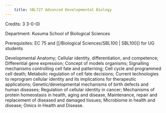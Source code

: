 ```yaml
---
    title: SBL727 Advanced Developmental Biology
---
```

Credits: 3 3-0-0)

Department: Kusuma School of Biological Sciences

Prerequisites: EC 75 and [[/Biological Sciences/SBL100 | SBL100]] for UG students

Developmental Anatomy; Cellular identity, differentiation, and competence; Differential gene expression; Concept of models organisms; Signalling mechanisms controlling cell fate and patterning; Cell cycle and programmed cell death; Metabolic regulation of cell fate decisions; Current technologies to reprogram cellular identity and its implications for therapeutic applications; Genetic/developmental mechanisms of birth defects and human diseases; Regulation of cellular identity in cancer; Mechanisms of protein homeostasis in health, aging and disease, Maintenance, repair and replacement of diseased and damaged tissues; Microbiome in health and disease; Omics in Health and Disease.